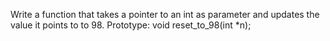 Write a function that takes a pointer to an int as parameter and updates the value it points to to 98.
Prototype: void reset_to_98(int *n);
